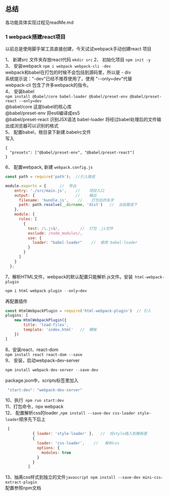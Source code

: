 ## 总结 ##  
各功能具体实现过程见readMe.md  

### 1 webpack搭建react项目 ###  
以前总是使用脚手架工具直接创建，今天试试webpack手动创建react 项目 

1、 新建src 文件夹存放react代码  ```mkdir src```
2、 初始化项目   ```npm init -y ```   
3、 安装webpack ```npm i webpack webpack-cli -dev ```    
webpack和babel在打包的时候不会包括到源码里，所以是 - div  
系统提示说："-dev"已经不推荐使用了，使用 "--only=dev"代替  
webpack-cli 包含了许多webpack的指令。  
4、 安装babel     
```npm install @babel/core babel-loader @babel/preset-env @babel/preset-react --only=dev```  
@babel/core 这是babel的核心库   
@babel/preset-env  将es6编译成es5  
@babel/preset-react  识别JSX语法
babel-loader     将经过babel处理后的文件输出成浏览器可以识别的格式  
5、 配置babel，根目录下新建.babelrc文件  
写入
```
{
  "presets": ["@babel/preset-env", "@babel/preset-react"]
}
```  
6、 配置webpack, 新建 ```webpack.config.js ``` 
```javascript
const path = require('path');  //引入路径

module.exports = {      //  导出
    entry: './src/main.js',    //    项目入口
    output: {                  //    输出 
      filename: 'bundle.js',    //    打包后的名字
      path: path.resolve(__dirname, 'dist')   //  当前路径下
    },
    module: {
      rules: [
        {
          test: /\.js$/,         //  打包 .js文件
          exclude: /node_modules/,
          use: {
            loader: "babel-loader"    //  使用 babel-loader
          }
        }
      ]
    }
  };  
```  
7、解析HTML文件，webpack的默认配置只能解析.js文件。安装``` html-webpack-plugin```  
```javascript
npm i html-webpack-plugin --only=dev
```
再配置插件 
```javascript
const HtmlWebpackPlugin = require('html-webpack-plugin')  // 引入
plugins: [
    new HtmlWebpackPlugin({
        title: 'load-files',
        template: 'index.html'   //  模板
    })
]    
```
8、安装react、react-dom  
```npm install react react-dom --save```  
9、 安装，启动webpack-dev-server  
```javascript 
npm install webpack-dev-server --save-dev
```    
package.json中，scripts标签里加入  
```javascript 
 "start:dev": "webpack-dev-server"
``` 
10、执行``` npm run start:dev```  
11、打包命令，npx webpack   
12、 配置解析css的loader  ,```npm install --save-dev css-loader style-loader```顺序先下后上
```javascript
 [
            { loader: 'style-loader' },   //  将style插入到模板里
            {
              loader: 'css-loader',    //   解析css
              options: {
                modules: true
              }
            }
          ]
```  
13、抽离css样式到独立的文件```javascript npm install --save-dev mini-css-extract-plugin```    
  配置参照npm文档  




